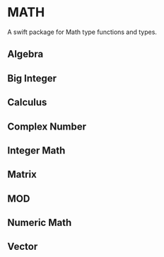 # MATH

A swift package for Math type functions and types.

## Algebra

## Big Integer

## Calculus

## Complex Number

## Integer Math

## Matrix

## MOD

## Numeric Math

## Vector

